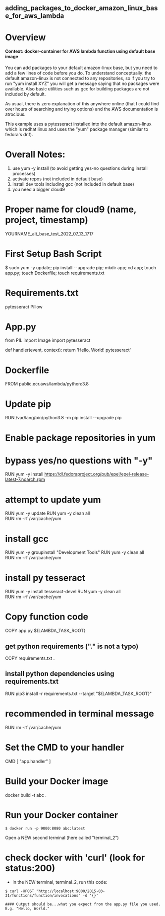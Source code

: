 ## adding_packages_to_docker_amazon_linux_base_for_aws_lambda





# Overview
#### Context: docker-container for AWS lambda function using default base image

You can add packages to your default amazon-linux base, but you need to add a few lines of code before you do. To understand conceptually: the default amazon-linux is not connected to any repositories, so if you try to run "yum install XYZ" you will get a message saying that no packages were available. Also basic utilities such as gcc for building packages are not included by default. 

As usual, there is zero explanation of this anywhere online (that I could find over hours of searching and trying options) and the AWS documentation is atrocious. 

This example uses a pytesseract installed into the default amazon-linux which is redhat linux and uses the "yum" package manager (similar to fedora's dnf).


# Overall Notes:
1. use yum -y install (to avoid getting yes-no questions during install processes)
2. activate repos (not included in default base)
3. install dev tools including gcc (not included in default base) 
4. you need a bigger cloud9


# Proper name for cloud9 (name, project, timestamp)
YOURNAME_alt_base_test_2022_07_13_1717


# First Setup Bash Script
$ sudo yum -y update; pip install --upgrade pip; mkdir app; cd app; touch app.py; touch Dockerfile; touch requirements.txt


# Requirements.txt
pytesseract
Pillow

# App.py
from PIL import Image
import pytesseract

def handler(event, context): 
    return 'Hello, World! pytesseract'


# Dockerfile
FROM public.ecr.aws/lambda/python:3.8

# Update pip
RUN  /var/lang/bin/python3.8 -m pip install --upgrade pip

# Enable package repositories in yum
# bypass yes/no questions with "-y"
RUN yum -y install https://dl.fedoraproject.org/pub/epel/epel-release-latest-7.noarch.rpm

# attempt to update yum
RUN yum -y update 
RUN yum -y clean all  
RUN rm -rf /var/cache/yum

# install gcc
RUN yum -y groupinstall "Development Tools" 
RUN yum -y clean all  
RUN rm -rf /var/cache/yum

# install py tesseract
RUN yum -y install tesseract-devel 
RUN yum -y clean all  
RUN rm -rf /var/cache/yum

# Copy function code
COPY app.py ${LAMBDA_TASK_ROOT}

## get python requirements ("." is not a typo)
COPY requirements.txt .

## install python dependencies using requirements.txt
RUN  pip3 install -r requirements.txt --target "${LAMBDA_TASK_ROOT}"

# recommended in terminal message
RUN rm -rf /var/cache/yum

# Set the CMD to your handler 
CMD [ "app.handler" ] 



# Build your Docker image
docker build -t abc .


# Run your Docker container
```
$ docker run -p 9000:8080 abc:latest
```

Open a NEW second terminal (here called "terminal_2")

# check docker with 'curl' (look for status:200)
- In the NEW terminal, terminal_2, run this code:
```
$ curl -XPOST "http://localhost:9000/2015-03-31/functions/function/invocations" -d '{}'

#### Output should be...what you expect from the app.py file you used. 
E.g. "Hello, World."
